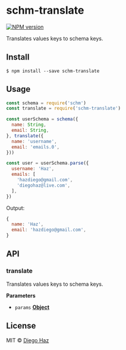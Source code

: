 # schm-translate

[![NPM version](https://img.shields.io/npm/v/schm-translate.svg?style=flat-square)](https://npmjs.org/package/schm-translate)

Translates values keys to schema keys.

## Install

    $ npm install --save schm-translate

## Usage

```js
const schema = require('schm')
const translate = require('schm-translate')

const userSchema = schema({
  name: String,
  email: String,
}, translate({
  name: 'username',
  email: 'emails.0',
}))

const user = userSchema.parse({
  username: 'Haz',
  emails: [
    'hazdiego@gmail.com',
    'diegohaz@live.com',
  ],
})
```

Output:

```js
{
  name: 'Haz',
  email: 'hazdiego@gmail.com',
}
```

## API

<!-- Generated by documentation.js. Update this documentation by updating the source code. -->

### translate

Translates values keys to schema keys.

**Parameters**

-   `params` **[Object](https://developer.mozilla.org/en-US/docs/Web/JavaScript/Reference/Global_Objects/Object)** 

## License

MIT © [Diego Haz](https://github.com/diegohaz)
